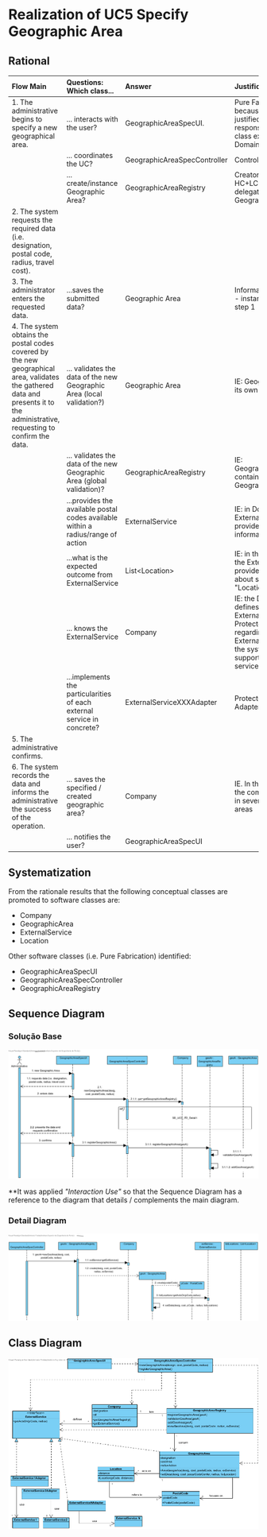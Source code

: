 # Realization of UC5  Specify Geographic Area

## Rational

  | Flow Main                                                                                        | Questions: Which class...                                      | Answer                                       | Justification                                                                                                         |
|:-------------------------------------------------------------------------------------------------------|:------------------------------------------------------------|:-----------------------------------------------|:---------------------------------------------------------------------------------------------------------------------|
| 1. The administrative begins to specify a new geographical area. | ... interacts with the user? | GeographicAreaSpecUI.                          | Pure Fabrication, because it is not justified to attribute this responsibility to any class existing in the Domain Model. |
|| ... coordinates the UC?                                                                              | GeographicAreaSpecController                                | Controller.                                    |                                                                                                                      |
|| ... create/instance Geographic Area?          | GeographicAreaRegistry                                               | Creator (Rule 1) + HC+LC : Company delegates to GeographicAreaRegistry                              |                                                                                                                      |
| 2. The system requests the required data (i.e. designation, postal code, radius, travel cost).  |                  |                                                |                                                                                                                      |
| 3.	The administrator enters the requested data.   | ...saves the submitted data?                    |Geographic Area                                    | Information Expert (IE) - instance created in step 1                                                                                              |
| 4.	 The system obtains the postal codes covered by the new geographical area, validates the gathered data and presents it to the administrative, requesting to confirm the data.                                                              | ... validates the data of the new Geographic Area (local validation?) | Geographic Area                                     | IE: Geographic Area has its own data                                                                                                                    |
|| ... validates the data of the new Geographic Area (global validation)?                                           | GeographicAreaRegistry                                               | IE: GeographicAreaRegistry contains/adds Geographic Area |                                                                                                                      |
||...provides the available postal codes available within a radius/range of action|ExternalService|IE: in Domain Model External Service provides this information. |
||...what is the expected outcome from ExternalService|List\<Location>|IE: in the Domain Model the ExternalService provides information about several "Location" lists. |
||... knows the ExternalService|Company|IE: the Domain Model defines the ExternalService. Protected Variation regarding ExternalService since the system must support several external services|
||...implements the particularities of each external service in concrete?|ExternalServiceXXXAdapter|ProtectedVariation + Adapter|
| 5. The administrative confirms.                                                                     |                                                             |                                                |                                                                                                                      |
| 6.	The system records the data and informs the administrative the success of the operation.                           | ... saves the specified / created geographic area?                            | Company                                 | IE. In the Domain Model the company operates in several geographical areas                                                                |
|| ... notifies the user?                                                                                   | GeographicAreaSpecUI                                        |                                                |                                                                                                                      |

## Systematization ##

 From the rationale results that the following conceptual classes are promoted to software classes are:

 * Company
 * GeographicArea
 * ExternalService
 * Location

Other software classes (i.e. Pure Fabrication) identified:  

 * GeographicAreaSpecUI  
 * GeographicAreaSpecController
 * GeographicAreaRegistry


##	Sequence Diagram
### Solução Base
![SD_UC5_IT2.png](SD_UC5_IT2.png)

**It was applied _"Interaction Use"_ so that the Sequence Diagram has a reference to the diagram that details / complements the main diagram.


### Detail Diagram

![SD_UC5_IT2_Detail1.png](SD_UC5_IT2_Detail1.png)


##	Class Diagram

![CD_UC5_IT2.png](CD_UC5_IT2.png)
